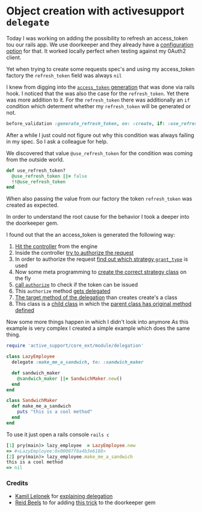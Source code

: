 # Object creation with activesupport `delegate`

Today I was working on adding the possibility to refresh an access_token tou our rails app.
We use doorkeeper and they already have a [configuration option](https://github.com/doorkeeper-gem/doorkeeper/blob/v5.2.3/lib/generators/doorkeeper/templates/initializer.rb#L152) for that. It worked locally perfect when testing against my 0Auth2 client.

Yet when trying to create some requests spec's and using my access_token factory the `refresh_token` field was always `nil`

I knew from digging into the [`access_token` generation](https://github.com/doorkeeper-gem/doorkeeper/blob/v5.2.3/lib/doorkeeper/orm/active_record/access_token.rb#L19) that was done via rails hook. I noticed that the was also the case for the `refresh_token`. 
Yet there was more addition to it. For the `refresh_token` there was additionally an `if` condition which determent whether my `refresh_token` will be generated or not.

```ruby
before_validation :generate_refresh_token, on: :create, if: :use_refresh_token?
```


After a while I just could not figure out why this condition was always failing in my spec. So I ask a colleague for help.

We discovered that value `@use_refresh_token` for the condition was coming from the outside world.
```ruby
def use_refresh_token?
  @use_refresh_token ||= false
  !!@use_refresh_token
end
```

When also passing the value from our factory the token `refresh_token` was created as expected.



In order to understand the root cause for the behavior I took a deeper into the doorkeeper gem.

I found out that the an access_token is generated the following way:
1. [Hit the controller](https://github.com/doorkeeper-gem/doorkeeper/blob/v5.2.3/app/controllers/doorkeeper/tokens_controller.rb#L7) from the engine
2. Inside the controller [try to authorize the request](https://github.com/doorkeeper-gem/doorkeeper/blob/v5.2.3/app/controllers/doorkeeper/tokens_controller.rb#L93)
3. In order to authorize the request [find out which strategy `grant_type`](https://github.com/doorkeeper-gem/doorkeeper/blob/v5.2.3/app/controllers/doorkeeper/tokens_controller.rb#L87)  is used
4. Now some meta programming to [create the correct strategy class](https://github.com/doorkeeper-gem/doorkeeper/blob/v5.2.3/lib/doorkeeper/server.rb#L16) on the fly
5. [call `authorize`](https://github.com/doorkeeper-gem/doorkeeper/blob/v5.2.3/app/controllers/doorkeeper/tokens_controller.rb#L93) to check if the token can be issued
6. This `authorize` method [gets delegated](https://github.com/doorkeeper-gem/doorkeeper/blob/v5.2.3/lib/doorkeeper/request/strategy.rb#L8)
7. [The target method of the delegation](https://github.com/doorkeeper-gem/doorkeeper/blob/v5.2.3/lib/doorkeeper/request/authorization_code.rb#L8) than creates create's a class
8. This class is a [child class](https://github.com/doorkeeper-gem/doorkeeper/blob/v5.2.3/lib/doorkeeper/oauth/authorization_code_request.rb#L5) in which the [parent class has original method defined](https://github.com/doorkeeper-gem/doorkeeper/blob/v5.2.3/lib/doorkeeper/oauth/base_request.rb#L10)

Now some more things happen in which I didn't look into anymore
As this example is very complex I created a simple example which does the same thing.

```ruby
require 'active_support/core_ext/module/delegation'

class LazyEmployee
  delegate :make_me_a_sandwich, to: :sandwich_maker

  def sandwich_maker
    @sandwich_maker ||= SandwichMaker.new()
  end
end

class SandwichMaker
  def make_me_a_sandwich
    puts "this is a cool method"
  end
end
```

To use it just open a rails console `rails c`
```ruby
[1] pry(main)> lazy_employee  = LazyEmployee.new
=> #<LazyEmployee:0x00007f8a4b3e6188>
[2] pry(main)> lazy_employee.make_me_a_sandwich
this is a cool method
=> nil
```


### Credits
* [Kamil Lelonek](https://twitter.com/kamillelonek) for [explaining delegation](https://blog.lelonek.me/how-to-delegate-methods-in-ruby-a7a71b077d99)
* [Reid Beels](https://twitter.com/reidab) to for adding [this trick](https://github.com/doorkeeper-gem/doorkeeper/commit/6eb9b2d6e9dd3e94e6d8c4e9362a3e085b7e15a4#diff-439bd91f0a870bd3ac57594b186a40c1) to the doorkeeper gem
